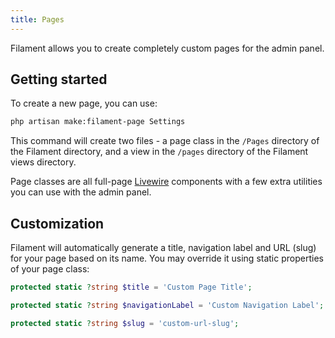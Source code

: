 ```yaml
---
title: Pages
---
```


Filament allows you to create completely custom pages for the admin panel.

## Getting started

To create a new page, you can use:

```bash
php artisan make:filament-page Settings
```

This command will create two files - a page class in the `/Pages` directory of the Filament directory, and a view in the `/pages` directory of the Filament views directory.

Page classes are all full-page [Livewire](https://laravel-livewire.com) components with a few extra utilities you can use with the admin panel.

## Customization

Filament will automatically generate a title, navigation label and URL (slug) for your page based on its name. You may override it using static properties of your page class:

```php
protected static ?string $title = 'Custom Page Title';

protected static ?string $navigationLabel = 'Custom Navigation Label';

protected static ?string $slug = 'custom-url-slug';
```

